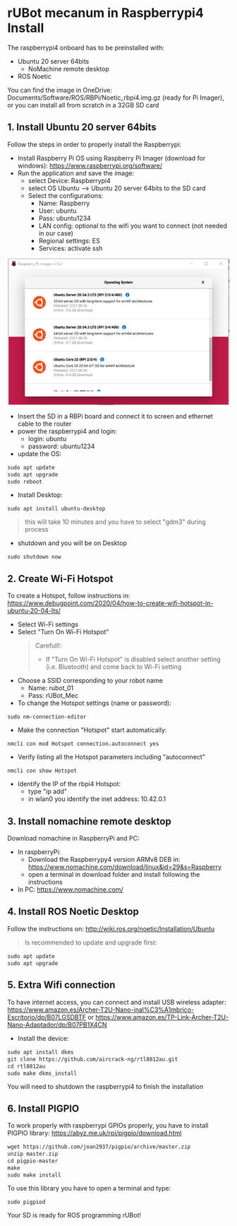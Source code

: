 # **rUBot mecanum in Raspberrypi4 Install**

The raspberrypi4 onboard has to be preinstalled with:
- Ubuntu 20 server 64bits
  - NoMachine remote desktop
- ROS Noetic

You can find the image in OneDrive: Documents/Software/ROS/RBPi/Noetic_rbpi4.img.gz (ready for Pi Imager), or you can install all from scratch in a 32GB SD card


## **1. Install Ubuntu 20 server 64bits**

Follow the steps in order to properly install the Raspberrypi:

- Install Raspberry Pi OS using Raspberry Pi Imager (download for windows): https://www.raspberrypi.org/software/
- Run the application and save the image:
  - select Device: Raspberrypi4
  - select OS Ubuntu --> Ubuntu 20 server 64bits to the SD card
  - Select the configurations:
    - Name: Raspberry
    - User: ubuntu
    - Pass: ubuntu1234
    - LAN config: optional to the wifi you want to connect (not needed in our case)
    - Regional settings: ES
    - Services: activate ssh

![](./Images/2_rbpi4_imager2.png)

- Insert the SD in a RBPi board and connect it to screen and ethernet cable to the router
- power the raspberrypi4 and login:
  - login: ubuntu
  - password: ubuntu1234
- update the OS:
````shell
sudo apt update
sudo apt upgrade
sudo reboot
````
- Install Desktop:
````shell
sudo apt install ubuntu-desktop
````
> this will take 10 minutes and you have to select "gdm3" during process
- shutdown and you will be on Desktop
````shell
sudo shutdown now
````

## **2. Create Wi-Fi Hotspot**

To create a Hotspot, follow instructions in: https://www.debugpoint.com/2020/04/how-to-create-wifi-hotspot-in-ubuntu-20-04-lts/

- Select Wi-Fi settings
- Select "Turn On Wi-Fi Hotspot"
  >Carefull!:
  >- If "Turn On Wi-Fi Hotspot" is disabled select another setting (i.e. Bluetooth) and come back to Wi-Fi setting
- Choose a SSID corresponding to your robot name
  - Name: rubot_01
  - Pass: rUBot_Mec
- To change the Hotspot settings (name or password):
```shell
sudo nm-connection-editor
```
- Make the connection "Hotspot" start automatically:
```shell
nmcli con mod Hotspot connection.autoconnect yes
``` 
- Verify listing all the Hotspot parameters including "autoconnect"
```shell
nmcli con show Hotspot
```
- Identify the IP of the rbpi4 Hotspot:
  - type "ip add"
  - in wlan0 you identify the inet address: 10.42.0.1


## **3. Install nomachine remote desktop**

Download nomachine in RaspberryPi and PC:
- In raspberryPi:
  - Download the Raspberrypy4 version ARMv8 DEB in: https://www.nomachine.com/download/linux&id=29&s=Raspberry
  - open a terminal in download folder and install following the instructions
- In PC: https://www.nomachine.com/


## **4. Install ROS Noetic Desktop**

Follow the instructions on: http://wiki.ros.org/noetic/Installation/Ubuntu
> Is recommended to update and upgrade first:
```shell
sudo apt update
sudo apt upgrade
```


## **5. Extra Wifi connection**

To have internet access, you can connect and install USB wireless adapter:
https://www.amazon.es/Archer-T2U-Nano-inal%C3%A1mbrico-Escritorio/dp/B07LGSDBTF
or 
https://www.amazon.es/TP-Link-Archer-T2U-Nano-Adaptador/dp/B07PB1X4CN

- Install the device:
```shell
sudo apt install dkms
git clone https://github.com/aircrack-ng/rtl8812au.git
cd rtl8812au
sudo make dkms_install
```
You will need to shutdown the raspberrypi4 to finish the installation 

## **6. Install PIGPIO**

To work properly with raspberrypi GPIOs properly, you have to install PIGPIO library:
https://abyz.me.uk/rpi/pigpio/download.html

````shell
wget https://github.com/joan2937/pigpio/archive/master.zip
unzip master.zip
cd pigpio-master
make
sudo make install
````
To use this library you have to open a terminal and type:
````shell
sudo pigpiod
````

Your SD is ready for ROS programming rUBot!

